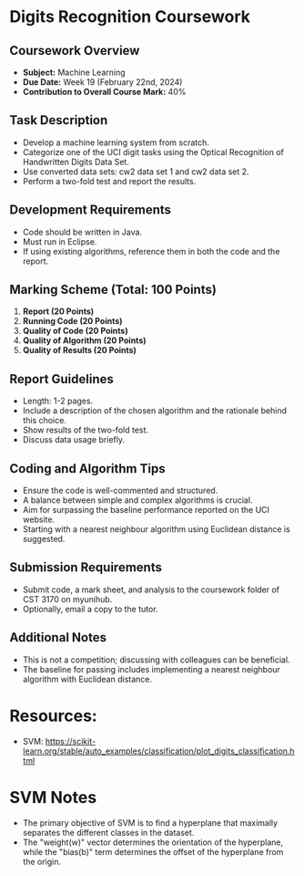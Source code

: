 # Digits Recognition Coursework
## Coursework Overview
- **Subject:** Machine Learning
- **Due Date:** Week 19 (February 22nd, 2024)
- **Contribution to Overall Course Mark:** 40%

## Task Description
- Develop a machine learning system from scratch.
- Categorize one of the UCI digit tasks using the Optical Recognition of Handwritten Digits Data Set.
- Use converted data sets: cw2 data set 1 and cw2 data set 2.
- Perform a two-fold test and report the results.

## Development Requirements
- Code should be written in Java.
- Must run in Eclipse.
- If using existing algorithms, reference them in both the code and the report.

## Marking Scheme (Total: 100 Points)
1. **Report (20 Points)**
2. **Running Code (20 Points)**
3. **Quality of Code (20 Points)**
4. **Quality of Algorithm (20 Points)**
5. **Quality of Results (20 Points)**

## Report Guidelines
- Length: 1-2 pages.
- Include a description of the chosen algorithm and the rationale behind this choice.
- Show results of the two-fold test.
- Discuss data usage briefly.

## Coding and Algorithm Tips
- Ensure the code is well-commented and structured.
- A balance between simple and complex algorithms is crucial.
- Aim for surpassing the baseline performance reported on the UCI website.
- Starting with a nearest neighbour algorithm using Euclidean distance is suggested.

## Submission Requirements
- Submit code, a mark sheet, and analysis to the coursework folder of CST 3170 on myunihub.
- Optionally, email a copy to the tutor.

## Additional Notes
- This is not a competition; discussing with colleagues can be beneficial.
- The baseline for passing includes implementing a nearest neighbour algorithm with Euclidean distance.


# Resources:
- SVM: https://scikit-learn.org/stable/auto_examples/classification/plot_digits_classification.html



# SVM Notes
- The primary objective of SVM is to find a hyperplane that maximally separates the different classes in the dataset.
- The "weight(w)" vector determines the orientation of the hyperplane, while the "bias(b)" term determines the offset of the hyperplane from the origin.































